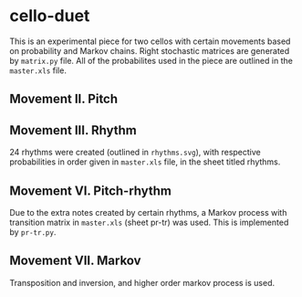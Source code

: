 # cello-duet

This is an experimental piece for two cellos with certain movements based on probability and Markov chains.
Right stochastic matrices are generated by `matrix.py` file.
All of the probabilites used in the piece are outlined in the `master.xls` file.

## Movement II. Pitch

## Movement III. Rhythm

24 rhythms were created (outlined in `rhythms.svg`), with respective probabilities in order given in `master.xls` file, in the sheet titled rhythms.



## Movement VI. Pitch-rhythm

Due to the extra notes created by certain rhythms, a Markov process with transition matrix in `master.xls` (sheet pr-tr) was used.
This is implemented by `pr-tr.py`.

## Movement VII. Markov

Transposition and inversion, and higher order markov process is used.
